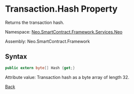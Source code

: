 # Transaction.Hash Property

Returns the transaction hash.

Namespace: [Neo.SmartContract.Framework.Services.Neo](../../neo.md)

Assembly: Neo.SmartContract.Framework

## Syntax

```c#
public extern byte[] Hash {get;}
```

Attribute value: Transaction hash as a byte array of length 32.



[Back](../Transaction.md)

